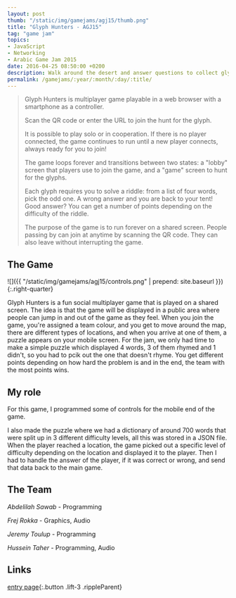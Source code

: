 ```yaml
---
layout: post
thumb: "/static/img/gamejams/agj15/thumb.png"
title: "Glyph Hunters - AGJ15"
tag: "game jam"
topics:
- JavaScript
- Networking
- Arabic Game Jam 2015
date: 2016-04-25 08:50:00 +0200
description: Walk around the desert and answer questions to collect glyphs and win against your opponent.
permalink: /gamejams/:year/:month/:day/:title/
---
```


> Glyph Hunters is multiplayer game playable in a web browser with a smartphone as a controller.
>
> Scan the QR code or enter the URL to join the hunt for the glyph.
>
> It is possible to play solo or in cooperation.
> If there is no player connected, the game continues to run until a new player connects, always ready for you to join!
>
> The game loops forever and transitions between two states: a "lobby" screen that players use to join the game, and a "game" screen to hunt for the glyphs.
>
> Each glyph requires you to solve a riddle: from a list of four words, pick the odd one.
> A wrong answer and you are back to your tent!
> Good answer? You can get a number of points depending on the difficulty of the riddle.
>
> The purpose of the game is to run forever on a shared screen.
> People passing by can join at anytime by scanning the QR code.
> They can also leave without interrupting the game.


## The Game

![]({{ "/static/img/gamejams/agj15/controls.png" | prepend: site.baseurl }}){:.right-quarter}

Glyph Hunters is a fun social multiplayer game that is played on a shared screen. The idea is that the game will be displayed in a public area where people can jump in and out of the game as they feel.
When you join the game, you're assigned a team colour, and you get to move around the map, there are different types of locations, and when you arrive at one of them, a puzzle appears on your mobile screen. For the jam, we only had time to make a simple puzzle which displayed 4 words, 3 of them rhymed and 1 didn't, so you had to pcik out the one that doesn't rhyme.
You get different points depending on how hard the problem is and in the end, the team with the most points wins.


## My role

For this game, I programmed some of controls for the mobile end of the game.

I also made the puzzle where we had a dictionary of around 700 words that were split up in 3 different difficulty levels, all this was stored in a JSON file. When the player reached a location, the game picked out a specific level of difficulty depending on the location and displayed it to the player. Then I had to handle the answer of the player, if it was correct or wrong, and send that data back to the main game.


## The Team

*Abdelilah Sawab* - Programming

*Frej Rokka* - Graphics, Audio

*Jeremy Toulup* - Programming

*Hussein Taher* - Programming, Audio


## Links

[entry page](https://jtzp4.itch.io/glyph){:.button .lift-3 .rippleParent}
